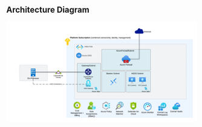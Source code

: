 ## Architecture Diagram

![Azure Platform Landing Zone Architecture Diagram](./workloads/platformLZA/docs/diagrams/azureLandingZone-platformLZA.png)

